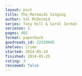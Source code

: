 ```yaml
---
layout: post
title: The Mermaids Singing
author: Val McDermid
series: Tony Hill & Carol Jordan
seriesno: 1
pages: 402
format: paperback
goodreads_id: 22320905
shelves: crime
started: 2014-05-24
finished: 2014-05-25
rating: 3
reviewed: false
---
```

